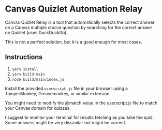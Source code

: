 # Canvas Quizlet Automation Relay

Canvas Quizlet Relay is a tool that automatically selects the correct answer on a Canvas multiple choice question by searching for the correct answer on Quizlet (uses DuckDuckGo).

This is not a perfect solution, but it is a good enough for most cases.

## Instructions

1. `yarn install`
2. `yarn build:main`
3. `node build/main/index.js`

Install the provided `userscript.js` file in your browser using a TamperMonkey, Greasemonkey, or similar extension.

You might need to modify the @match value in the userscript.js file to match your Canvas domain for quizzes.

I suggest to monitor your terminal for results fetching as you take the quiz. Some answers might be very dissimilar but might be correct.
